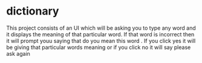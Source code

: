 # dictionary
This project consists of an UI which will be asking you to type any word and it displays the meaning of that particular word. If that word is incorrect then it will prompt youu saying that do you mean this word . If you click yes it will be giving that particular words meaning or if you click no it will say please ask again
